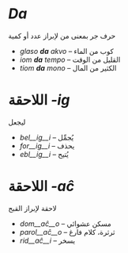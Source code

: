 # *Da*

حرف جر بمعنى من لإبراز عدد أو كمية 
- *glaso __da__ akvo* – كوب من الماء
- *iom __da__ tempo* – القليل من الوقت 
- *tiom __da__ mono* – الكثير من المال
 

# اللاحقة *-ig*

ليجعل 
- *bel__ig__i* –  يُجمِّل
- *for__ig__i* – يحذف
- *ebl__ig__i* – يُتيح
 

# اللاحقة *-aĉ*
لاحقة لإبراز القبح 


- *dom__aĉ__o* – مسكن عشوائي 
- *parol__aĉ__o* – ثرثرة، كلام فارغ 
- *rid__aĉ__i* – يسخر 
 
